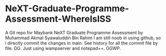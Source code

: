 # NeXT-Graduate-Programme-Assessment-WhereIsISS
A Git repo for Maybank NeXT Graduate Programme Assessment by Muhammad Akmal Syawaluddin Bin Rahim
I am still noob in using github, so i directly commit the changes in main. See history for all the commit file by file. GG.
Just using wampserver and notepad++. GGWP.

